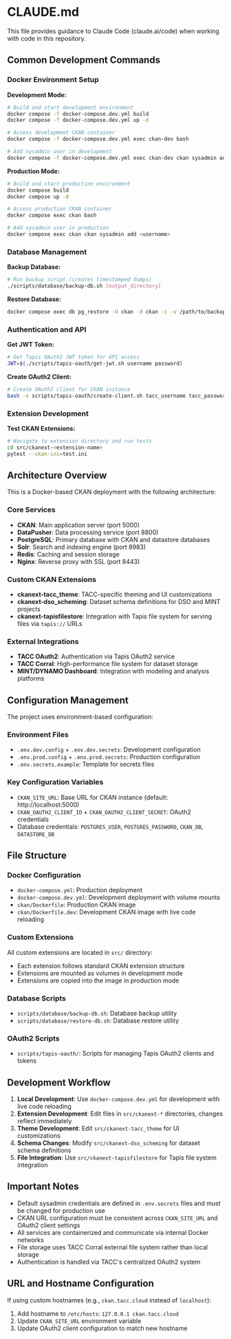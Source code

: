 # CLAUDE.md

This file provides guidance to Claude Code (claude.ai/code) when working with code in this repository.

## Common Development Commands

### Docker Environment Setup

**Development Mode:**
```bash
# Build and start development environment
docker compose -f docker-compose.dev.yml build
docker compose -f docker-compose.dev.yml up -d

# Access development CKAN container
docker compose -f docker-compose.dev.yml exec ckan-dev bash

# Add sysadmin user in development
docker compose -f docker-compose.dev.yml exec ckan-dev ckan sysadmin add <username>
```

**Production Mode:**
```bash
# Build and start production environment
docker compose build
docker compose up -d

# Access production CKAN container
docker compose exec ckan bash

# Add sysadmin user in production
docker compose exec ckan ckan sysadmin add <username>
```

### Database Management

**Backup Database:**
```bash
# Run backup script (creates timestamped dumps)
./scripts/database/backup-db.sh [output_directory]
```

**Restore Database:**
```bash
docker compose exec db pg_restore -U ckan -d ckan -c -v /path/to/backup.dump
```

### Authentication and API

**Get JWT Token:**
```bash
# Get Tapis OAuth2 JWT token for API access
JWT=$(./scripts/tapis-oauth/get-jwt.sh username password)
```

**Create OAuth2 Client:**
```bash
# Create OAuth2 client for CKAN instance
bash -x scripts/tapis-oauth/create-client.sh tacc_username tacc_password client-name http://hostname:5000/oauth2/callback
```

### Extension Development

**Test CKAN Extensions:**
```bash
# Navigate to extension directory and run tests
cd src/ckanext-<extension-name>
pytest --ckan-ini=test.ini
```

## Architecture Overview

This is a Docker-based CKAN deployment with the following architecture:

### Core Services
- **CKAN**: Main application server (port 5000)
- **DataPusher**: Data processing service (port 8800) 
- **PostgreSQL**: Primary database with CKAN and datastore databases
- **Solr**: Search and indexing engine (port 8983)
- **Redis**: Caching and session storage
- **Nginx**: Reverse proxy with SSL (port 8443)

### Custom CKAN Extensions
- **ckanext-tacc_theme**: TACC-specific theming and UI customizations
- **ckanext-dso_scheming**: Dataset schema definitions for DSO and MINT projects
- **ckanext-tapisfilestore**: Integration with Tapis file system for serving files via `tapis://` URLs

### External Integrations
- **TACC OAuth2**: Authentication via Tapis OAuth2 service
- **TACC Corral**: High-performance file system for dataset storage
- **MINT/DYNAMO Dashboard**: Integration with modeling and analysis platforms

## Configuration Management

The project uses environment-based configuration:

### Environment Files
- `.env.dev.config` + `.env.dev.secrets`: Development configuration
- `.env.prod.config` + `.env.prod.secrets`: Production configuration
- `.env.secrets.example`: Template for secrets files

### Key Configuration Variables
- `CKAN_SITE_URL`: Base URL for CKAN instance (default: http://localhost:5000)
- `CKAN_OAUTH2_CLIENT_ID` + `CKAN_OAUTH2_CLIENT_SECRET`: OAuth2 credentials
- Database credentials: `POSTGRES_USER`, `POSTGRES_PASSWORD`, `CKAN_DB`, `DATASTORE_DB`

## File Structure

### Docker Configuration
- `docker-compose.yml`: Production deployment
- `docker-compose.dev.yml`: Development deployment with volume mounts
- `ckan/Dockerfile`: Production CKAN image
- `ckan/Dockerfile.dev`: Development CKAN image with live code reloading

### Custom Extensions
All custom extensions are located in `src/` directory:
- Each extension follows standard CKAN extension structure
- Extensions are mounted as volumes in development mode
- Extensions are copied into the image in production mode

### Database Scripts
- `scripts/database/backup-db.sh`: Database backup utility
- `scripts/database/restore-db.sh`: Database restore utility

### OAuth2 Scripts
- `scripts/tapis-oauth/`: Scripts for managing Tapis OAuth2 clients and tokens

## Development Workflow

1. **Local Development**: Use `docker-compose.dev.yml` for development with live code reloading
2. **Extension Development**: Edit files in `src/ckanext-*` directories, changes reflect immediately
3. **Theme Development**: Edit `src/ckanext-tacc_theme` for UI customizations
4. **Schema Changes**: Modify `src/ckanext-dso_scheming` for dataset schema definitions
5. **File Integration**: Use `src/ckanext-tapisfilestore` for Tapis file system integration

## Important Notes

- Default sysadmin credentials are defined in `.env.secrets` files and must be changed for production use
- CKAN URL configuration must be consistent across `CKAN_SITE_URL` and OAuth2 client settings
- All services are containerized and communicate via internal Docker networks
- File storage uses TACC Corral external file system rather than local storage
- Authentication is handled via TACC's centralized OAuth2 system

## URL and Hostname Configuration

If using custom hostnames (e.g., `ckan.tacc.cloud` instead of `localhost`):
1. Add hostname to `/etc/hosts`: `127.0.0.1 ckan.tacc.cloud`
2. Update `CKAN_SITE_URL` environment variable
3. Update OAuth2 client configuration to match new hostname